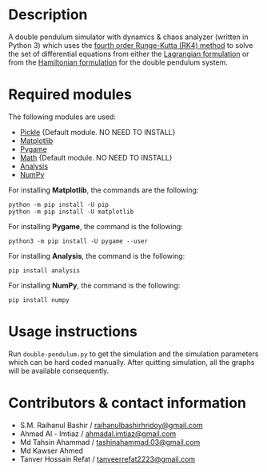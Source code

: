 # Description

A double pendulum simulator with dynamics & chaos analyzer (written in Python 3) which uses the [fourth order Runge-Kutta
(RK4) method](https://lpsa.swarthmore.edu/NumInt/NumIntFourth.html) to solve the set of differential equations from either the
[Lagrangian formulation](https://chem.libretexts.org/Bookshelves/Physical_and_Theoretical_Chemistry_Textbook_Maps/Supplemental_Modules_(Physical_and_Theoretical_Chemistry)/Statistical_Mechanics/Advanced_Statistical_Mechanics/Classical_microstates%2C_Newtonian%2C_Lagrangian_and_Hamiltonian_mechanics/The_Lagrangian_formulation_of_classical_mechanics#:~:text=For%20conservative%20systems%2C%20there%20is,function%20of%20positions%20and%20velocities.https://chem.libretexts.org/Bookshelves/Physical_and_Theoretical_Chemistry_Textbook_Maps/Supplemental_Modules_(Physical_and_Theoretical_Chemistry)/Statistical_Mechanics/Advanced_Statistical_Mechanics/Classical_microstates%2C_Newtonian%2C_Lagrangian_and_Hamiltonian_mechanics/The_Lagrangian_formulation_of_classical_mechanics#:~:text=For%20conservative%20systems%2C%20there%20is,function%20of%20positions%20and%20velocities.)
or from the [Hamiltonian formulation](https://chem.libretexts.org/Bookshelves/Physical_and_Theoretical_Chemistry_Textbook_Maps/Supplemental_Modules_(Physical_and_Theoretical_Chemistry)/Statistical_Mechanics/Advanced_Statistical_Mechanics/Classical_microstates%2C_Newtonian%2C_Lagrangian_and_Hamiltonian_mechanics/The_Hamiltonian_formulation_of_classical_mechanics#:~:text=The%20Hamiltonian%20of%20a%20system,What%20are%20conjugate%20momenta%3F&text=The%20solution%20of%20Hamilton's%20equations,momenta%20as%20functions%20of%20time.)
for the double pendulum system.

# Required modules

The following modules are used:

- [Pickle](https://docs.python.org/3/library/pickle.html) {Default module. NO NEED TO INSTALL}
- [Matplotlib](https://matplotlib.org/stable/index.html)
- [Pygame](https://www.pygame.org/news)
- [Math](https://docs.python.org/3/library/math.html) {Default module. NO NEED TO INSTALL}
- [Analysis](https://pypi.org/project/analysis/)
- [NumPy](https://numpy.org/)

For installing **Matplotlib**, the commands are the following:

    python -m pip install -U pip
    python -m pip install -U matplotlib

For installing **Pygame**, the command is the following:

    python3 -m pip install -U pygame --user

For installing **Analysis**, the command is the following:

    pip install analysis

For installing **NumPy**, the command is the following:

    pip install numpy


# Usage instructions

Run `double-pendulum.py` to get the simulation and the simulation parameters which can
be hard coded manually. After quitting simulation, all the graphs will be available consequently. 


# Contributors & contact information

- S.M. Raihanul Bashir / raihanulbashirhridoy@gmail.com
- Ahmad Al - Imtiaz / ahmadal.imtiaz@gmail.com
- Md Tahsin Ahammad / tashinahammad.03@gmail.com
- Md Kawser Ahmed
- Tanver Hossain Refat / tanveerrefat2223@gmail.com
